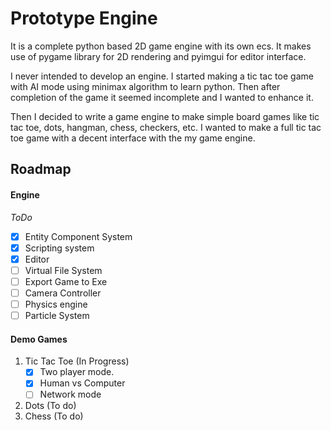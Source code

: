 # Prototype Engine

It is a complete python based 2D game engine with its own ecs. It makes use of pygame library for 2D rendering and pyimgui for editor interface.

I never intended to develop an engine. I started making a tic tac toe game with AI mode using minimax algorithm to learn python. Then after completion of the game it seemed incomplete and I wanted to enhance it. 

Then I decided to write a game engine to make simple board games like tic tac toe, dots, hangman, chess, checkers, etc. I wanted to make a full tic tac toe game with a decent interface with the my game engine. 

## Roadmap

#### Engine

_ToDo_
- [x] Entity Component System
- [x] Scripting system
- [x] Editor
- [ ] Virtual File System
- [ ] Export Game to Exe
- [ ] Camera Controller
- [ ] Physics engine
- [ ] Particle System

#### Demo Games
1. Tic Tac Toe (In Progress)
    - [x] Two player mode.
    - [x] Human vs Computer
    - [ ] Network mode   
2. Dots (To do)
3. Chess (To do)

